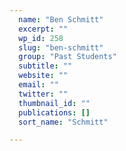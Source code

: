 ```yaml
---
  name: "Ben Schmitt"
  excerpt: ""
  wp_id: 258
  slug: "ben-schmitt"
  group: "Past Students"
  subtitle: ""
  website: ""
  email: ""
  twitter: ""
  thumbnail_id: ""
  publications: []
  sort_name: "Schmitt"

---
```

